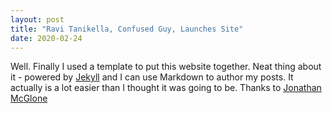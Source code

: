 ```yaml
---
layout: post
title: "Ravi Tanikella, Confused Guy, Launches Site"
date: 2020-02-24
---
```


Well. Finally I used a template to put this website together. Neat thing about it - powered by [Jekyll](http://jekyllrb.com) and I can use Markdown to author my posts. It actually is a lot easier than I thought it was going to be.
Thanks to [Jonathan McGlone](http://jmcglone.com/guides/github-pages/)
